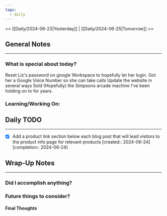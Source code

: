 ```yaml
---
tags:
  - daily
---
```

<< [[Daily/2024-06-23|Yesterday]] |  [[Daily/2024-06-25|Tomorrow]] >>

## General Notes
---
### What is special about today?
Reset Liz's password on google Workspace to hopefully let her login.
Got her a Google Voice Number so she can take calls
Update the website in several ways
Sold (Hopefully) the Simpsons arcade machine I've been holding on to for years.


### Learning/Working On:



## Daily TODO
---
- [x] Add a product link section below each blog post that will lead visitors to the product info page for relevant products  [created:: 2024-06-24]  [completion:: 2024-06-24]



## Wrap-Up Notes
---
### Did I accomplish anything?
### Future things to consider?
#### Final Thoughts

